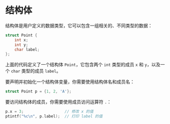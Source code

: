# 结构体

结构体是用户定义的数据类型，它可以包含一组相关的、不同类型的数据：

```c
struct Point {
    int x;
    int y;
    char label;
};

```

上面的代码定义了一个结构体 `Point`，它包含两个 `int` 类型的成员 `x` 和 `y`，以及一个 `char` 类型的成员 `label`。

要声明并初始化一个结构体变量，你需要使用结构体名和成员名：

```c
struct Point p = {1, 2, 'A'};

```

要访问结构体的成员，你需要使用成员访问运算符 `.`：

```c
p.x = 3;                  // 修改 x 的值
ptintf("%c\n", p.label);  // 打印 label 的值

```